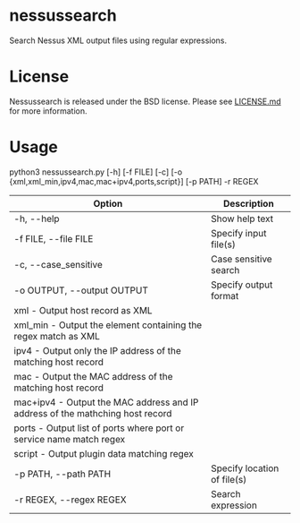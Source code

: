 # nessussearch
Search Nessus XML output files using regular expressions.

# License
Nessussearch is released under the BSD license. Please see [LICENSE.md](https://github.com/canidorichard/nessussearch/blob/master/LICENSE.md) for more information.

# Usage
python3 nessussearch.py [-h] [-f FILE] [-c] [-o {xml,xml_min,ipv4,mac,mac+ipv4,ports,script}] [-p PATH] -r REGEX

Option | Description
------ | -----------
-h, --help | Show help text
-f FILE, --file FILE | Specify input file(s)
-c, --case_sensitive  | Case sensitive search
-o OUTPUT, --output OUTPUT | Specify output format
| xml      - Output host record as XML
| xml_min  - Output the element containing the regex match as XML
| ipv4     - Output only the IP address of the matching host record
| mac      - Output the MAC address of the matching host record
| mac+ipv4 - Output the MAC address and IP address of the mathching host record
| ports    - Output list of ports where port or service name match regex
| script   - Output plugin data matching regex
-p PATH, --path PATH |Specify location of file(s)
-r REGEX, --regex REGEX | Search expression

